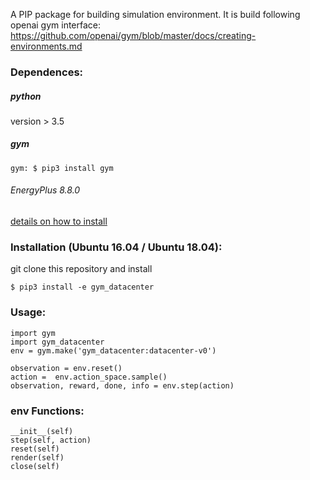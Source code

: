 A PIP package for building simulation environment. It is build following openai gym interface: https://github.com/openai/gym/blob/master/docs/creating-environments.md   

### Dependences:  
##### python  
version > 3.5  
##### gym  
```
gym: $ pip3 install gym  
```
###### EnergyPlus 8.8.0    
[details on how to install](https://energyplus.net/quickstart#run)

### Installation (Ubuntu 16.04 / Ubuntu 18.04):  
git clone this repository and install  
```
$ pip3 install -e gym_datacenter  
```
### Usage:
```
import gym
import gym_datacenter
env = gym.make('gym_datacenter:datacenter-v0')  

observation = env.reset()  
action =  env.action_space.sample()   
observation, reward, done, info = env.step(action)  
```
### env Functions:  
```
__init__(self)  
step(self, action)  
reset(self)  
render(self)  
close(self)  
```
